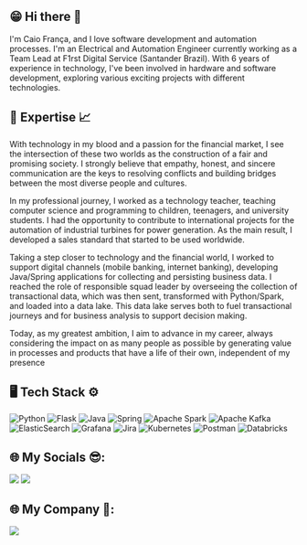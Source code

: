 ## 😁 Hi there 👋

I'm Caio França, and I love software development and automation processes. I'm an Electrical and Automation Engineer currently working as a Team Lead at F1rst Digital Service (Santander Brazil). With 6 years of experience in technology, I've been involved in hardware and software development, exploring various exciting projects with different technologies.

## 🎯 Expertise 📈

With technology in my blood and a passion for the financial market, I see the intersection of these two worlds as the construction of a fair and promising society. I strongly believe that empathy, honest, and sincere communication are the keys to resolving conflicts and building bridges between the most diverse people and cultures.

In my professional journey, I worked as a technology teacher, teaching computer science and programming to children, teenagers, and university students. I had the opportunity to contribute to international projects for the automation of industrial turbines for power generation. As the main result, I developed a sales standard that started to be used worldwide.

Taking a step closer to technology and the financial world, I worked to support digital channels (mobile banking, internet banking), developing Java/Spring applications for collecting and persisting business data. I reached the role of responsible squad leader by overseeing the collection of transactional data, which was then sent, transformed with Python/Spark, and loaded into a data lake. This data lake serves both to fuel transactional journeys and for business analysis to support decision making.

Today, as my greatest ambition, I aim to advance in my career, always considering the impact on as many people as possible by generating value in processes and products that have a life of their own, independent of my presence

## 🖥 Tech Stack ⚙
![Python](https://img.shields.io/badge/python-3670A0?style=for-the-badge&logo=python&logoColor=ffdd54)
![Flask](https://img.shields.io/badge/flask-%23000.svg?style=for-the-badge&logo=flask&logoColor=white)
![Java](https://img.shields.io/badge/java-%23ED8B00.svg?style=for-the-badge&logo=openjdk&logoColor=white)
![Spring](https://img.shields.io/badge/spring-%236DB33F.svg?style=for-the-badge&logo=spring&logoColor=white)
![Apache Spark](https://img.shields.io/badge/Apache%20Spark-FDEE21?style=flat-square&logo=apachespark&logoColor=black)
![Apache Kafka](https://img.shields.io/badge/Apache%20Kafka-000?style=for-the-badge&logo=apachekafka)
![ElasticSearch](https://img.shields.io/badge/-ElasticSearch-005571?style=for-the-badge&logo=elasticsearch)
![Grafana](https://img.shields.io/badge/grafana-%23F46800.svg?style=for-the-badge&logo=grafana&logoColor=white)
![Jira](https://img.shields.io/badge/jira-%230A0FFF.svg?style=for-the-badge&logo=jira&logoColor=white)
![Kubernetes](https://img.shields.io/badge/kubernetes-%23326ce5.svg?style=for-the-badge&logo=kubernetes&logoColor=white)
![Postman](https://img.shields.io/badge/Postman-FF6C37?style=for-the-badge&logo=postman&logoColor=white)
![Databricks](https://user-images.githubusercontent.com/25181517/197845567-86a09ca9-d96f-42c4-9ab1-8bce95ab000d.png)

## 🌐 My Socials 😎:
<a href="https://instagram.com/franca_caio" target="_blank"><img loading="lazy" src="https://img.shields.io/badge/-Instagram-%23E4405F?style=for-the-badge&logo=instagram&logoColor=white" target="_blank"></a>
<a href="https://linkedin.com/in/caio-frança-a7898214a/" target="_blank"><img loading="lazy"  src="https://img.shields.io/badge/-LinkedIn-%230077B5?style=for-the-badge&logo=linkedin&logoColor=white" target="_blank"></a> 

## 🌐 My Company 💼:
<a href="https://linkedin.com/company/f1rstdigitalservices" target="_blank"><img loading="lazy"  src="https://img.shields.io/badge/-LinkedIn-%230077B5?style=for-the-badge&logo=linkedin&logoColor=white" target="_blank"></a> 
